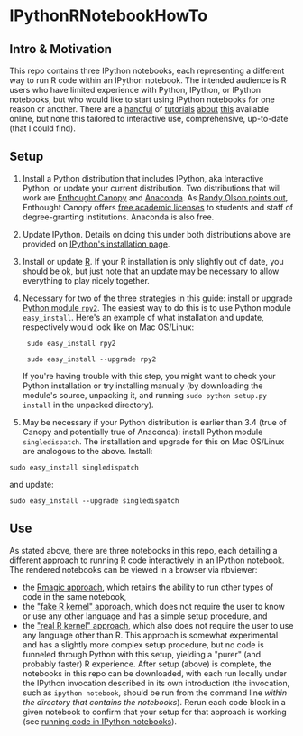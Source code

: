 IPythonRNotebookHowTo
=====================

Intro & Motivation
---------------------
This repo contains three IPython notebooks, each representing a different way to run R code within an IPython notebook.  The intended audience is R users who have limited experience with Python, IPython, or IPython notebooks, but who would like to start using IPython notebooks for one reason or another.  There are a [handful][1] of [tutorials][2] [about][3] [this][4] available online, but none this tailored to interactive use, comprehensive, up-to-date (that I could find).  

[1]: http://nbviewer.ipython.org/github/ipython/ipython/blob/3607712653c66d63e0d7f13f073bde8c0f209ba8/docs/examples/notebooks/rmagic_extension.ipynb "IPython Rmagic Functions Extension example notebook"
[2]: http://www.randalolson.com/2013/01/14/filling-in-pythons-gaps-in-statistics-packages-with-rmagic/ "Randy Olson's Rmagic + IPython intro]"
[3]: http://nbviewer.ipython.org/gist/yoavram/5280132 "Yoav Ram's Example of using ggplot2 from IPython notebook"
[4]: https://climateecology.wordpress.com/2014/01/20/ggplot2-in-python-a-major-barrier-broken/ "ggplot2 in Python"

Setup
---------------------
1. Install a Python distribution that includes IPython, aka Interactive Python, or update your current distribution.  Two distributions that will work are [Enthought Canopy](https://www.enthought.com/products/canopy/) and [Anaconda](https://store.continuum.io/cshop/anaconda/). As [Randy Olson points out](http://www.randalolson.com/2012/05/12/a-short-demo-on-how-to-use-ipython-notebook-as-a-research-notebook/), Enthought Canopy offers [free academic licenses](https://store.enthought.com/#canopy-academic) to students and staff of degree-granting institutions.  Anaconda is also free.
2. Update IPython.  Details on doing this under both distributions above are provided on [IPython's installation page](http://ipython.org/install.html).
3. Install or update [R](http://www.r-project.org/). If your R installation is only slightly out of date, you should be ok, but just note that an update may be necessary to allow everything to play nicely together.
4. Necessary for two of the three strategies in this guide: install or upgrade [Python module `rpy2`](http://rpy.sourceforge.net/rpy2.html).  The easiest way to do this is to use Python module `easy_install`. Here's an example of what installation and update, respectively would look like on Mac OS/Linux:

        sudo easy_install rpy2

        sudo easy_install --upgrade rpy2

    If you're having trouble with this step, you might want to check your Python installation or try installing manually (by downloading the module's source, unpacking it, and running `sudo python setup.py install` in the unpacked directory).

5. May be necessary if your Python distribution is earlier than 3.4 (true of Canopy and potentially true of Anaconda): install Python module `singledispatch`.  The installation and upgrade for this on Mac OS/Linux are analogous to the above. Install:
```
sudo easy_install singledispatch
```
and update:
```
sudo easy_install --upgrade singledispatch
```

Use
---------------------
As stated above, there are three notebooks in this repo, each detailing a different approach to running R code interactively in an IPython notebook.  The rendered notebooks can be viewed in a browser via nbviewer:
*  the [Rmagic approach](http://nbviewer.ipython.org/github/saraemoore/IPythonRNotebookHowTo/blob/master/RmagicExample.ipynb), which retains the ability to run other types of code in the same notebook,
*  the ["fake R kernel" approach](http://nbviewer.ipython.org/github/saraemoore/IPythonRNotebookHowTo/blob/master/fakeRkernelExample.ipynb), which does not require the user to know or use any other language and has a simple setup procedure, and
*  the ["real R kernel" approach](http://nbviewer.ipython.org/github/saraemoore/IPythonRNotebookHowTo/blob/master/realRkernelExample.ipynb), which also does not require the user to use any language other than R. This approach is somewhat experimental and has a slightly more complex setup procedure, but no code is funneled through Python with this setup, yielding a "purer" (and probably faster) R experience.
After setup (above) is complete, the notebooks in this repo can be downloaded, with each run locally under the IPython invocation described in its own introduction (the invocation, such as `ipython notebook`, should be run from the command line *within the directory that contains the notebooks*). Rerun each code block in a given notebook to confirm that your setup for that approach is working (see [running code in IPython notebooks](http://nbviewer.ipython.org/github/ipython/ipython/blob/1.x/examples/notebooks/Part%201%20-%20Running%20Code.ipynb)).
